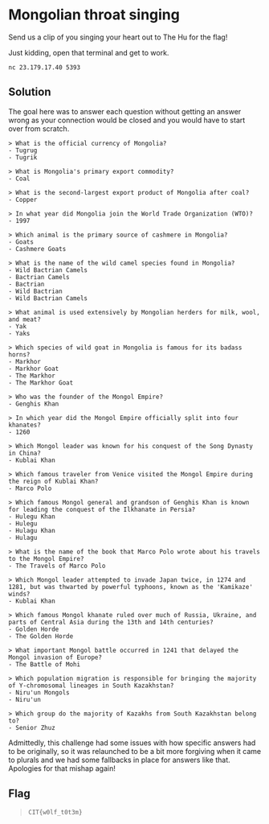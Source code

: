 # Mongolian throat singing

Send us a clip of you singing your heart out to The Hu for the flag!

Just kidding, open that terminal and get to work.

`nc 23.179.17.40 5393`

## Solution

The goal here was to answer each question without getting an answer wrong as your connection would be closed and you would have to start over from scratch.

```
> What is the official currency of Mongolia?  
- Tugrug  
- Tugrik  

> What is Mongolia's primary export commodity?  
- Coal  

> What is the second-largest export product of Mongolia after coal?  
- Copper  

> In what year did Mongolia join the World Trade Organization (WTO)?  
- 1997  

> Which animal is the primary source of cashmere in Mongolia?  
- Goats  
- Cashmere Goats  

> What is the name of the wild camel species found in Mongolia?  
- Wild Bactrian Camels  
- Bactrian Camels  
- Bactrian  
- Wild Bactrian  
- Wild Bactrian Camels  

> What animal is used extensively by Mongolian herders for milk, wool, and meat?  
- Yak  
- Yaks  

> Which species of wild goat in Mongolia is famous for its badass horns?  
- Markhor  
- Markhor Goat  
- The Markhor  
- The Markhor Goat  

> Who was the founder of the Mongol Empire?  
- Genghis Khan  

> In which year did the Mongol Empire officially split into four khanates?  
- 1260  

> Which Mongol leader was known for his conquest of the Song Dynasty in China?  
- Kublai Khan  

> Which famous traveler from Venice visited the Mongol Empire during the reign of Kublai Khan?  
- Marco Polo  

> Which famous Mongol general and grandson of Genghis Khan is known for leading the conquest of the Ilkhanate in Persia?  
- Hulegu Khan  
- Hulegu  
- Hulagu Khan  
- Hulagu  

> What is the name of the book that Marco Polo wrote about his travels to the Mongol Empire?  
- The Travels of Marco Polo  

> Which Mongol leader attempted to invade Japan twice, in 1274 and 1281, but was thwarted by powerful typhoons, known as the 'Kamikaze' winds?  
- Kublai Khan  

> Which famous Mongol khanate ruled over much of Russia, Ukraine, and parts of Central Asia during the 13th and 14th centuries?  
- Golden Horde  
- The Golden Horde  

> What important Mongol battle occurred in 1241 that delayed the Mongol invasion of Europe?  
- The Battle of Mohi  

> Which population migration is responsible for bringing the majority of Y-chromosomal lineages in South Kazakhstan?  
- Niru'un Mongols  
- Niru'un  

> Which group do the majority of Kazakhs from South Kazakhstan belong to?  
- Senior Zhuz  
```

Admittedly, this challenge had some issues with how specific answers had to be originally, so it was relaunched to be a bit more forgiving when it came to plurals and we had some fallbacks in place for answers like that. Apologies for that mishap again!

## Flag

> `CIT{w0lf_t0t3m}`